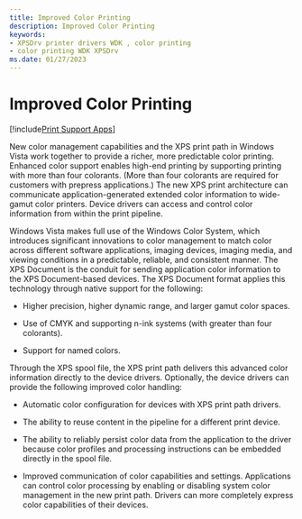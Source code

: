 ```yaml
---
title: Improved Color Printing
description: Improved Color Printing
keywords:
- XPSDrv printer drivers WDK , color printing
- color printing WDK XPSDrv
ms.date: 01/27/2023
---
```


# Improved Color Printing

[!include[Print Support Apps](../includes/print-support-apps.md)]

New color management capabilities and the XPS print path in Windows Vista work together to provide a richer, more predictable color printing. Enhanced color support enables high-end printing by supporting printing with more than four colorants. (More than four colorants are required for customers with prepress applications.) The new XPS print architecture can communicate application-generated extended color information to wide-gamut color printers. Device drivers can access and control color information from within the print pipeline.

Windows Vista makes full use of the Windows Color System, which introduces significant innovations to color management to match color across different software applications, imaging devices, imaging media, and viewing conditions in a predictable, reliable, and consistent manner. The XPS Document is the conduit for sending application color information to the XPS Document-based devices. The XPS Document format applies this technology through native support for the following:

- Higher precision, higher dynamic range, and larger gamut color spaces.

- Use of CMYK and supporting n-ink systems (with greater than four colorants).

- Support for named colors.

Through the XPS spool file, the XPS print path delivers this advanced color information directly to the device drivers. Optionally, the device drivers can provide the following improved color handling:

- Automatic color configuration for devices with XPS print path drivers.

- The ability to reuse content in the pipeline for a different print device.

- The ability to reliably persist color data from the application to the driver because color profiles and processing instructions can be embedded directly in the spool file.

- Improved communication of color capabilities and settings. Applications can control color processing by enabling or disabling system color management in the new print path. Drivers can more completely express color capabilities of their devices.
